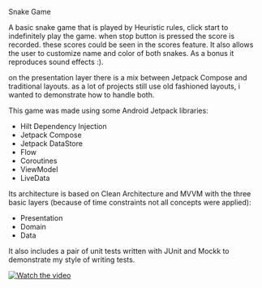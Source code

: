 Snake Game

A basic snake game that is played by Heuristic rules, click start to indefinitely play the game.
when stop button is pressed the score is recorded. these scores could be seen in the scores feature.
It also allows the user to customize name and color of both snakes. 
As a bonus it reproduces sound effects :).

on the presentation layer there is a mix between Jetpack Compose and traditional layouts.
as a lot of projects still use old fashioned layouts, i wanted to demonstrate how to handle both.

This game was made using some Android Jetpack libraries:

- Hilt Dependency Injection
- Jetpack Compose
- Jetpack DataStore
- Flow
- Coroutines
- ViewModel
- LiveData

Its architecture is based on Clean Architecture and MVVM with the three basic layers 
(because of time constraints not all concepts were applied):

- Presentation
- Domain
- Data

It also includes a pair of unit tests written with JUnit and Mockk to demonstrate 
my style of writing tests.


[![Watch the video](https://img.youtube.com/vi/dln3cg5OTyk/maxresdefault.jpg)](https://www.youtube.com/watch?v=dln3cg5OTyk)
